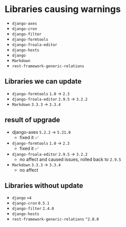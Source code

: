 # Libraries causing warnings
- `django-axes`
- `django-cron`
- `django-filter`
- `django-formtools`
- `django-froala-editor`
- `django-hosts`
- `django`
- `Markdown`
- `rest-framework-generic-relations`
## Libraries we can update
- `django-formtools` `1.0` -> `2.3`
- `django-froala-editor` `2.9.5` -> `3.2.2`
- `Markdown` `3.3.3` -> `3.3.4`


## result of upgrade
- django-axes `5.2.2` -> `5.21.0`
  - fixed it ✅
- `django-formtools` `1.0` -> `2.3`
  - fixed it ✅
- `django-froala-editor` `2.9.5` -> `3.2.2`
  - no affect and caused issues, rolled back to `2.9.5`
- `Markdown` `3.3.3` -> `3.3.4`
  - no affect
## Libraries without update

- `django` `<4`
- `django-cron` `0.5.1`
- `django-filter` `2.4.0`
- `django-hosts`
- `rest-framework-generic-relations` `^2.0.0`
